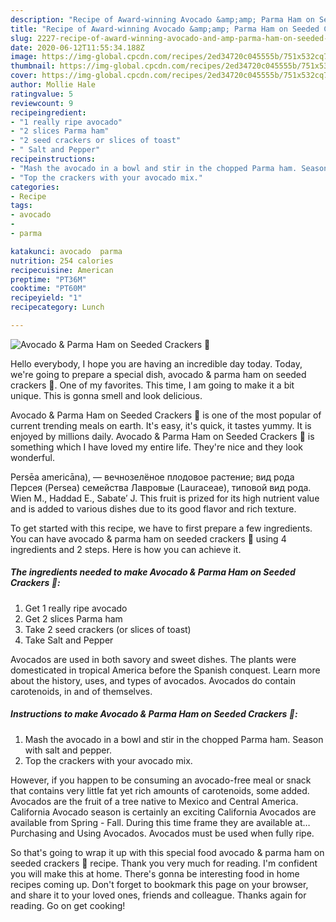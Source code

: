 ```yaml
---
description: "Recipe of Award-winning Avocado &amp;amp; Parma Ham on Seeded Crackers 🥑"
title: "Recipe of Award-winning Avocado &amp;amp; Parma Ham on Seeded Crackers 🥑"
slug: 2227-recipe-of-award-winning-avocado-and-amp-parma-ham-on-seeded-crackers
date: 2020-06-12T11:55:34.188Z
image: https://img-global.cpcdn.com/recipes/2ed34720c045555b/751x532cq70/avocado-parma-ham-on-seeded-crackers-🥑-recipe-main-photo.jpg
thumbnail: https://img-global.cpcdn.com/recipes/2ed34720c045555b/751x532cq70/avocado-parma-ham-on-seeded-crackers-🥑-recipe-main-photo.jpg
cover: https://img-global.cpcdn.com/recipes/2ed34720c045555b/751x532cq70/avocado-parma-ham-on-seeded-crackers-🥑-recipe-main-photo.jpg
author: Mollie Hale
ratingvalue: 5
reviewcount: 9
recipeingredient:
- "1 really ripe avocado"
- "2 slices Parma ham"
- "2 seed crackers or slices of toast"
- " Salt and Pepper"
recipeinstructions:
- "Mash the avocado in a bowl and stir in the chopped Parma ham. Season with salt and pepper."
- "Top the crackers with your avocado mix."
categories:
- Recipe
tags:
- avocado
- 
- parma

katakunci: avocado  parma 
nutrition: 254 calories
recipecuisine: American
preptime: "PT36M"
cooktime: "PT60M"
recipeyield: "1"
recipecategory: Lunch

---
```



![Avocado &amp; Parma Ham on Seeded Crackers 🥑](https://img-global.cpcdn.com/recipes/2ed34720c045555b/751x532cq70/avocado-parma-ham-on-seeded-crackers-🥑-recipe-main-photo.jpg)

Hello everybody, I hope you are having an incredible day today. Today, we're going to prepare a special dish, avocado &amp; parma ham on seeded crackers 🥑. One of my favorites. This time, I am going to make it a bit unique. This is gonna smell and look delicious.

Avocado &amp; Parma Ham on Seeded Crackers 🥑 is one of the most popular of current trending meals on earth. It's easy, it's quick, it tastes yummy. It is enjoyed by millions daily. Avocado &amp; Parma Ham on Seeded Crackers 🥑 is something which I have loved my entire life. They're nice and they look wonderful.

Persēa americāna), — вечнозелёное плодовое растение; вид рода Персея (Persea) семейства Лавровые (Lauraceae), типовой вид рода. Wien M., Haddad E., Sabate′ J. This fruit is prized for its high nutrient value and is added to various dishes due to its good flavor and rich texture.


To get started with this recipe, we have to first prepare a few ingredients. You can have avocado &amp; parma ham on seeded crackers 🥑 using 4 ingredients and 2 steps. Here is how you can achieve it.

<!--inarticleads1-->

##### The ingredients needed to make Avocado &amp; Parma Ham on Seeded Crackers 🥑:

1. Get 1 really ripe avocado
1. Get 2 slices Parma ham
1. Take 2 seed crackers (or slices of toast)
1. Take  Salt and Pepper


Avocados are used in both savory and sweet dishes. The plants were domesticated in tropical America before the Spanish conquest. Learn more about the history, uses, and types of avocados. Avocados do contain carotenoids, in and of themselves. 

<!--inarticleads2-->

##### Instructions to make Avocado &amp; Parma Ham on Seeded Crackers 🥑:

1. Mash the avocado in a bowl and stir in the chopped Parma ham. Season with salt and pepper.
1. Top the crackers with your avocado mix.


However, if you happen to be consuming an avocado-free meal or snack that contains very little fat yet rich amounts of carotenoids, some added. Avocados are the fruit of a tree native to Mexico and Central America. California Avocado season is certainly an exciting California Avocados are available from Spring - Fall. During this time frame they are available at… Purchasing and Using Avocados. Avocados must be used when fully ripe. 

So that's going to wrap it up with this special food avocado &amp; parma ham on seeded crackers 🥑 recipe. Thank you very much for reading. I'm confident you will make this at home. There's gonna be interesting food in home recipes coming up. Don't forget to bookmark this page on your browser, and share it to your loved ones, friends and colleague. Thanks again for reading. Go on get cooking!
